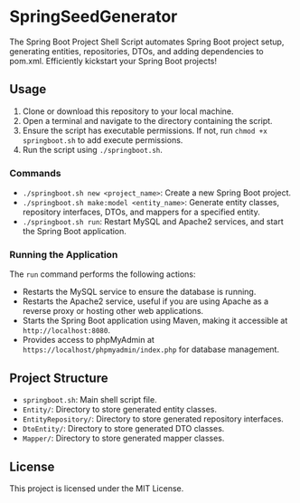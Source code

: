 # SpringSeedGenerator
The Spring Boot Project Shell Script automates Spring Boot project setup, generating entities, repositories, DTOs, and adding dependencies to pom.xml. Efficiently kickstart your Spring Boot projects!

## Usage

1. Clone or download this repository to your local machine.
2. Open a terminal and navigate to the directory containing the script.
3. Ensure the script has executable permissions. If not, run `chmod +x springboot.sh` to add execute permissions.
4. Run the script using `./springboot.sh`.

### Commands

- `./springboot.sh new <project_name>`: Create a new Spring Boot project.
- `./springboot.sh make:model <entity_name>`: Generate entity classes, repository interfaces, DTOs, and mappers for a specified entity.
- `./springboot.sh run`: Restart MySQL and Apache2 services, and start the Spring Boot application.

### Running the Application

The `run` command performs the following actions:
- Restarts the MySQL service to ensure the database is running.
- Restarts the Apache2 service, useful if you are using Apache as a reverse proxy or hosting other web applications.
- Starts the Spring Boot application using Maven, making it accessible at `http://localhost:8080`.
- Provides access to phpMyAdmin at `https://localhost/phpmyadmin/index.php` for database management.

## Project Structure

- `springboot.sh`: Main shell script file.
- `Entity/`: Directory to store generated entity classes.
- `EntityRepository/`: Directory to store generated repository interfaces.
- `DtoEntity/`: Directory to store generated DTO classes.
- `Mapper/`: Directory to store generated mapper classes.

## License

This project is licensed under the MIT License.